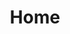 ---
home: true
title: Home
heroImage: /images/hero.png
actions:
  - text: Get Started
    link: /guide/getting-started.html
    type: primary
  - text: Introduction
    link: /guide/
    type: secondary
features:
  - title: DNS
    details: VuePress generates pre-rendered static HTML for each page, and runs as an SPA once a page is loaded.
  - title: Network Layer Load Balancer
    details: Minimal setup with markdown-centered project structure helps you focus on writing.
  - title: Application Layer Load Balancer
    details: Enjoy the dev experience of Vue, use Vue components in markdown, and develop custom themes with Vue.
  - title: Security
    details: Web Application Firewall
footer: MIT Licensed | Copyright © 2015-present airdb.team
---